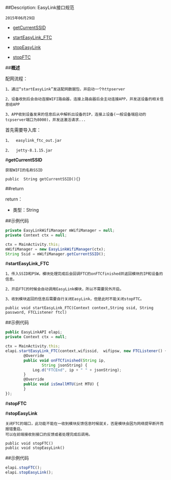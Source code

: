 ##Description: EasyLink接口规范

    2015年06月29日

* [getCurrentSSID](#1)

* [startEasyLink_FTC](#2)

* [stopEasyLink](#3)

* [stopFTC](#4)

##**概述**

配网流程：

    1、通过“startEasyLink”发送配网数据包，并启动一个httpserver

    2、设备收到后会自动连接WIFI路由器，连接上路由器后会主动连接APP，并发送设备的相关信息给APP
	
	3、APP收到设备发来的信息后从中解析出设备的IP，连接上设备(一般设备端启动的tcpserver端口为8000)，并发送激活请求...


首先需要导入库：

	1、	easylink_ftc_out.jar

	2、	jetty-8.1.15.jar

#**getCurrentSSID**<div id="1"></div>

    获取WIFI的名称SSID

    public  String getCurrentSSID(){}

##return

return：

- 类型：String

##示例代码

```js
private EasyLinkWifiManager mWifiManager = null;
private Context ctx = null;

ctx = MainActivity.this;
mWifiManager = new EasyLinkWifiManager(ctx);
String Ssid = mWifiManager.getCurrentSSID();
```

#**startEasyLink_FTC**<div id="2"></div>


    1、传入SSID和PSW，模块处理完成后会回调FTC的onFTCfinished并返回模块的IP和设备的信息。

    2、开启FTC的时候会自动调用EasyLink模块，所以不需要另外开启。

    3、收到模块返回的信息后需要自行关闭EasyLink，但是此时不能关闭stopFTC。
    
    public void startEasyLink_FTC(Context context,String ssid, String password, FTCListener ftcl)


##示例代码

```js
public EasyLinkAPI elapi;
private Context ctx = null;

ctx = MainActivity.this;
elapi.startEasyLink_FTC(context,wifissid,  wifipsw, new FTCListener() {
        @Override
        public void onFTCfinished(String ip,
                String jsonString) {
            Log.d("FTCEnd", ip + " " + jsonString);
        }
        @Override
        public void isSmallMTU(int MTU) {
        }
});
```

#**stopFTC**<div id="4"></div>
#**stopEasyLink**<div id="3"></div>

    关闭FTC的端口，此功能不能在一收到模块反馈信息时候就关，否是模块会因为网络提早断开而报错重启。
    可以在前端接收到接口的反馈或者处理完成后调用。
    
    public void stopFTC()
    public void stopEasyLink()

##示例代码

```js
elapi.stopFTC();
elapi.stopEasyLink();
```
